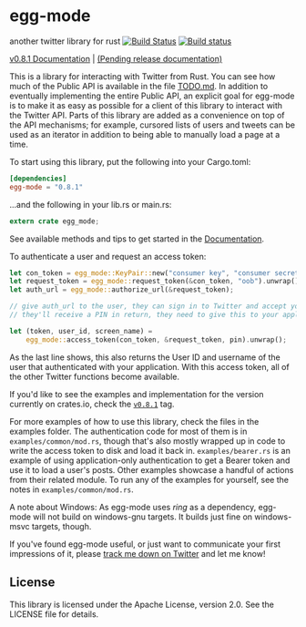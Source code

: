 # egg-mode

another twitter library for rust [![Build Status](https://travis-ci.org/QuietMisdreavus/twitter-rs.svg?branch=master)](https://travis-ci.org/QuietMisdreavus/twitter-rs) [![Build status](https://ci.appveyor.com/api/projects/status/3oi86ir82kj1rxu3?svg=true)](https://ci.appveyor.com/project/QuietMisdreavus/twitter-rs)

[v0.8.1 Documentation][documentation] | [(Pending release documentation)][doc-dev]

[Documentation]: https://tonberry.quietmisdreavus.net/doc/egg_mode/
[doc-dev]: https://tonberry.quietmisdreavus.net/doc-dev/egg_mode/

This is a library for interacting with Twitter from Rust. You can see how much of the Public API is
available in the file [TODO.md]. In addition to eventually implementing the entire Public API, an
explicit goal for egg-mode is to make it as easy as possible for a client of this library to
interact with the Twitter API. Parts of this library are added as a convenience on top of the API
mechanisms; for example, cursored lists of users and tweets can be used as an iterator in addition
to being able to manually load a page at a time.

[TODO.md]: https://github.com/QuietMisdreavus/twitter-rs/blob/master/TODO.md

To start using this library, put the following into your Cargo.toml:

```TOML
[dependencies]
egg-mode = "0.8.1"
```

...and the following in your lib.rs or main.rs:

```rust
extern crate egg_mode;
```

See available methods and tips to get started in the [Documentation][].

To authenticate a user and request an access token:

```rust
let con_token = egg_mode::KeyPair::new("consumer key", "consumer secret");
let request_token = egg_mode::request_token(&con_token, "oob").unwrap();
let auth_url = egg_mode::authorize_url(&request_token);

// give auth_url to the user, they can sign in to Twitter and accept your app's permissions.
// they'll receive a PIN in return, they need to give this to your application

let (token, user_id, screen_name) =
    egg_mode::access_token(con_token, &request_token, pin).unwrap();
```

As the last line shows, this also returns the User ID and username of the user that authenticated
with your application. With this access token, all of the other Twitter functions become available.

If you'd like to see the examples and implementation for the version currently on crates.io, check
the [`v0.8.1`] tag.

[`v0.8.1`]: https://github.com/QuietMisdreavus/twitter-rs/tree/v0.8.1

For more examples of how to use this library, check the files in the examples folder. The
authentication code for most of them is in `examples/common/mod.rs`, though that's also mostly
wrapped up in code to write the access token to disk and load it back in. `examples/bearer.rs` is an
example of using application-only authentication to get a Bearer token and use it to load a user's
posts. Other examples showcase a handful of actions from their related module. To run any of the
examples for yourself, see the notes in `examples/common/mod.rs`.

A note about Windows: As egg-mode uses *ring* as a dependency, egg-mode will not build on
windows-gnu targets. It builds just fine on windows-msvc targets, though.

If you've found egg-mode useful, or just want to communicate your first impressions of it, please
[track me down on Twitter][qm-twitter] and let me know!

[qm-twitter]: https://twitter.com/QuietMisdreavus

## License

This library is licensed under the Apache License, version 2.0. See the LICENSE file for details.
